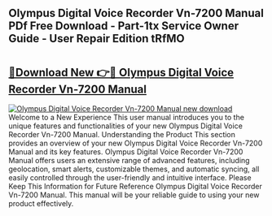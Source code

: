 ## Olympus Digital Voice Recorder Vn-7200 Manual PDf Free Download - Part-1tx Service Owner Guide - User Repair Edition tRfMO

# <h2><a href="http://cf24523.oget.top/?id=Olympus+Digital+Voice+Recorder+Vn-7200+Manual">🔗Download New 👉🔴 Olympus Digital Voice Recorder Vn-7200 Manual</a></h2>

[![Olympus Digital Voice Recorder Vn-7200 Manual new download](https://i.imgur.com/5g1atiW.png)](http://cf24523.oget.top/?id=Olympus+Digital+Voice+Recorder+Vn-7200+Manual)
Welcome to a New Experience This user manual introduces you to the unique features and functionalities of your new Olympus Digital Voice Recorder Vn-7200 Manual. Understanding the Product This section provides an overview of your new Olympus Digital Voice Recorder Vn-7200 Manual and its key features. Olympus Digital Voice Recorder Vn-7200 Manual offers users an extensive range of advanced features, including geolocation, smart alerts, customizable themes, and automatic syncing, all easily controlled through the user-friendly and intuitive interface. Please Keep This Information for Future Reference Olympus Digital Voice Recorder Vn-7200 Manual. This manual will be your reliable guide to using your new product effectively.
